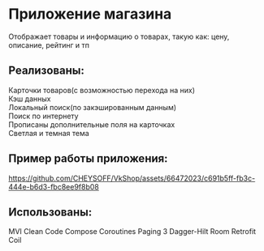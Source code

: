 # Приложение магазина
Отображает товары и информацию о товарах, такую как: цену, описание, рейтинг и тп
## Реализованы:  


Карточки товаров(с возможностью перехода на них)  
Кэш данных  
Локальный поиск(по закэшированным данным)  
Поиск по интернету  
Прописаны дополнительные поля на карточках  
Светлая и темная тема

## Пример работы приложения:
https://github.com/CHEYSOFF/VkShop/assets/66472023/c691b5ff-fb3c-444e-b6d3-fbc8ee9f8b08


## Использованы:
MVI
Clean Code
Compose
Coroutines
Paging 3
Dagger-Hilt
Room
Retrofit
Coil
